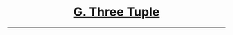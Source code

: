 # <center><u>[G. Three Tuple](https://www.hackerrank.com/contests/codecode-pec/challenges/three-tuple)</u></center>
---